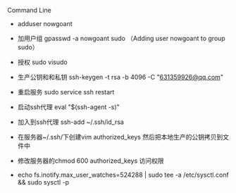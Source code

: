 Command Line

* adduser nowgoant
* 加用户组 gpasswd -a nowgoant sudo （Adding user nowgoant to group sudo）
* 授权 sudo visudo
* 生产公钥和和私钥 ssh-keygen -t rsa -b 4096 -C "631359926@qq.com"

* 重启服务 sudo service ssh restart

* 启动ssh代理  eval "$\(ssh-agent -s\)"

* 加入到ssh代理 ssh-add ~/.ssh/id\_rsa

* 在服务器~/.ssh/下创建vim authorized\_keys 然后把本地生产的公钥拷贝到文件中

* 修改服务器的chmod 600 authorized\_keys 访问权限

* echo fs.inotify.max\_user\_watches=524288 \| sudo tee -a /etc/sysctl.conf && sudo sysctl -p




